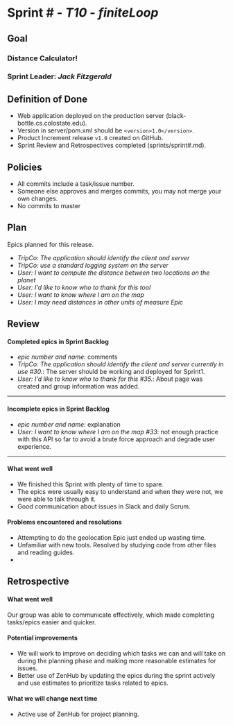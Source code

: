 # Sprint # - *T10* - *finiteLoop*

## Goal

### Distance Calculator!
### Sprint Leader: *Jack Fitzgerald*

## Definition of Done

* Web application deployed on the production server (black-bottle.cs.colostate.edu).
* Version in server/pom.xml should be `<version>1.0</version>`.
* Product Increment release `v1.0` created on GitHub.
* Sprint Review and Retrospectives completed (sprints/sprint#.md).

## Policies

* All commits include a task/issue number.
* Someone else approves and merges commits, you may not merge your own changes.
* No commits to master

## Plan

Epics planned for this release.

* *TripCo: The application should identify the client and server*
* *TripCo: use a standard logging system on the server*
* *User: I want to compute the distance between two locations on the planet*
* *User: I'd like to know who to thank for this tool*
* *User: I want to know where I am on the map*
* *User: I may need distances in other units of measure Epic*

## Review

#### Completed epics in Sprint Backlog
* *epic number and name*:  comments
*  *TripCo: The application should identify the client and server currently in use #30.*: The server should be working and
            deployed for Sprint1.        
* *User: I'd like to know who to thank for this #35.*: About page was created and group information was added.
* **

#### Incomplete epics in Sprint Backlog
* *epic number and name*: explanation
* *User: I want to know where I am on the map #33*: not enough practice with this API so far to avoid a brute force
         approach and degrade user experience.
* **

#### What went well
* We finished this Sprint with plenty of time to spare.
* The epics were usually easy to understand and when they were not, we were able to talk through it.
* Good communication about issues in Slack and daily Scrum.

#### Problems encountered and resolutions
* Attempting to do the geolocation Epic just ended up wasting time. 
* Unfamiliar with new tools. Resolved by studying code from other files and reading guides.
*

## Retrospective

#### What went well
Our group was able to communicate effectively, which made completing tasks/epics easier and quicker.

#### Potential improvements
* We will work to improve on deciding which tasks we can and will take on during the planning phase and making more reasonable
estimates for issues.
* Better use of ZenHub by updating the epics during the sprint actively and use estimates to prioritize tasks related to epics.

#### What we will change next time
* Active use of ZenHub for project planning.
